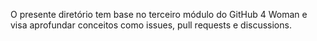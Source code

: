 O presente diretório tem base no terceiro módulo do GitHub 4 Woman e visa aprofundar conceitos como issues, pull requests e discussions.
